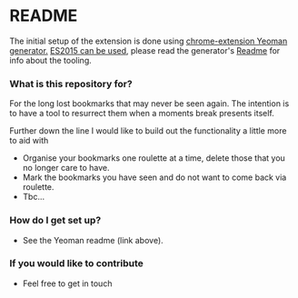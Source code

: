 # README #

The initial setup of the extension is done using [chrome-extension Yeoman generator.](https://github.com/yeoman/generator-chrome-extension)
[ES2015 can be used](https://babeljs.io/docs/learn-es2015/), please read the generator's [Readme](https://github.com/yeoman/generator-chrome-extension/blob/master/readme.md) for info about the tooling.

### What is this repository for? ###
For the long lost bookmarks that may never be seen again. The intention is to have a tool to resurrect them when a moments break presents itself.

Further down the line I would like to build out the functionality a little more to aid with
* Organise your bookmarks one roulette at a time, delete those that you no longer care to have.
* Mark the bookmarks you have seen and do not want to come back via roulette.
* Tbc…

### How do I get set up? ###

* See the Yeoman readme (link above).


### If you would like to contribute ###

* Feel free to get in touch